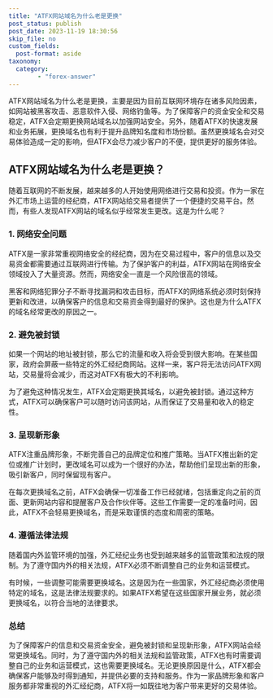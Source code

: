 ```yaml
---
title: "ATFX网站域名为什么老是更换"
post_status: publish
post_date: 2023-11-19 18:30:56
skip_file: no
custom_fields: 
  post-format: aside
taxonomy:
  category:
        - "forex-answer"
---
```


ATFX网站域名为什么老是更换，主要是因为目前互联网环境存在诸多风险因素，如网站被黑客攻击、恶意软件入侵、网络钓鱼等。为了保障客户的资金安全和交易稳定，ATFX会定期更换网站域名以加强网站安全。另外，随着ATFX的快速发展和业务拓展，更换域名也有利于提升品牌知名度和市场份额。虽然更换域名会对交易体验造成一定的影响，但ATFX会尽力减少客户的不便，提供更好的服务体验。

## ATFX网站域名为什么老是更换？

随着互联网的不断发展，越来越多的人开始使用网络进行交易和投资。作为一家在外汇市场上运营的经纪商，ATFX网站给交易者提供了一个便捷的交易平台。然而，有些人发现ATFX网站的域名似乎经常发生更改。这是为什么呢？

### 1. 网络安全问题

ATFX是一家非常重视网络安全的经纪商，因为在交易过程中，客户的信息以及交易资金都需要通过互联网进行传输。为了保护客户的利益，ATFX网站在网络安全领域投入了大量资源。然而，网络安全一直是一个风险很高的领域。

黑客和网络犯罪分子不断寻找漏洞和攻击目标，而ATFX的网络系统必须时刻保持更新和改进，以确保客户的信息和交易资金得到最好的保护。这也是为什么ATFX的域名经常更改的原因之一。

### 2. 避免被封锁

如果一个网站的地址被封锁，那么它的流量和收入将会受到很大影响。在某些国家，政府会屏蔽一些特定的外汇经纪商网站。这样一来，客户将无法访问ATFX网站，交易量将会减少，而这对ATFX有极大的不利影响。

为了避免这种情况发生，ATFX会定期更换其域名，以避免被封锁。通过这种方式，ATFX可以确保客户可以随时访问该网站，从而保证了交易量和收入的稳定性。

### 3. 呈现新形象

ATFX注重品牌形象，不断完善自己的品牌定位和推广策略。当ATFX推出新的定位或推广计划时，更改域名可以成为一个很好的办法，帮助他们呈现出新的形象，吸引新客户，同时保留现有客户。

在每次更换域名之前，ATFX会确保一切准备工作已经就绪，包括重定向之前的页面、更新网站内容和提醒客户及合作伙伴等。这些工作需要一定的准备时间，因此，ATFX不会轻易更换域名，而是采取谨慎的态度和周密的策略。

### 4. 遵循法律法规

随着国内外监管环境的加强，外汇经纪业务也受到越来越多的监管政策和法规的限制。为了遵守国内外的相关法规，ATFX必须不断调整自己的业务和运营模式。

有时候，一些调整可能需要更换域名。这是因为在一些国家，外汇经纪商必须使用特定的域名，这是法律法规要求的。如果ATFX希望在这些国家开展业务，就必须更换域名，以符合当地的法律要求。

### 总结

为了保障客户的信息和交易资金安全，避免被封锁和呈现新形象，ATFX网站会经常更换域名。同时，为了遵守国内外的相关法规和监管政策，ATFX也有时需要调整自己的业务和运营模式，这也需要更换域名。无论更换原因是什么，ATFX都会确保客户能够及时得到通知，并提供必要的支持和服务。作为一家品牌形象和客户服务都非常重视的外汇经纪商，ATFX将一如既往地为客户带来更好的交易体验。